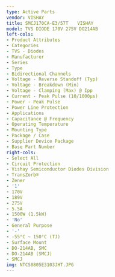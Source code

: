 ```yaml
---
type: Active Parts
vendor: VISHAY
title: SMCJ170CA-E3/57T　　VISHAY
model: TVS DIODE 170V 275V DO214AB
left-cols:
- Product Attributes
- Categories
- TVS - Diodes
- Manufacturer
- Series
- Type
- Bidirectional Channels
- Voltage - Reverse Standoff (Typ)
- Voltage - Breakdown (Min)
- Voltage - Clamping (Max) @ Ipp
- Current - Peak Pulse (10/1000µs)
- Power - Peak Pulse
- Power Line Protection
- Applications
- Capacitance @ Frequency
- Operating Temperature
- Mounting Type
- Package / Case
- Supplier Device Package
- Base Part Number
right-cols:
- Select All
- Circuit Protection
- Vishay Semiconductor Diodes Division
- TransZorb®
- Zener
- '1'
- 170V
- 189V
- 275V
- 5.5A
- 1500W (1.5kW)
- 'No'
- General Purpose
- '-'
- -55°C ~ 150°C (TJ)
- Surface Mount
- DO-214AB, SMC
- DO-214AB (SMCJ)
- SMCJ
img: NTCS0805E3103JHT.JPG
---
```

